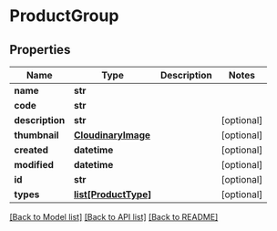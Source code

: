 # ProductGroup

## Properties
Name | Type | Description | Notes
------------ | ------------- | ------------- | -------------
**name** | **str** |  | 
**code** | **str** |  | 
**description** | **str** |  | [optional] 
**thumbnail** | [**CloudinaryImage**](CloudinaryImage.md) |  | [optional] 
**created** | **datetime** |  | [optional] 
**modified** | **datetime** |  | [optional] 
**id** | **str** |  | [optional] 
**types** | [**list[ProductType]**](ProductType.md) |  | [optional] 

[[Back to Model list]](../README.md#documentation-for-models) [[Back to API list]](../README.md#documentation-for-api-endpoints) [[Back to README]](../README.md)


